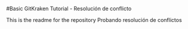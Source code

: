 #Basic GitKraken Tutorial - Resolución de conflicto

This is the readme for the repository
Probando resolución de conflictos